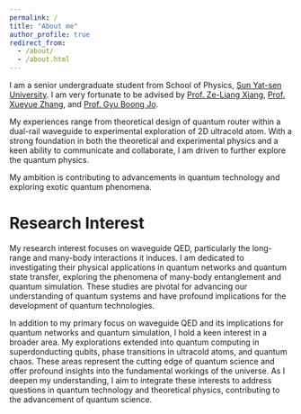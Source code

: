 ```yaml
---
permalink: /
title: "About me"
author_profile: true
redirect_from: 
  - /about/
  - /about.html
---
```


I am a senior undergraduate student from School of Physics, [Sun Yat-sen University](https://www.sysu.edu.cn/sysuen/). I am very fortunate to be advised by [Prof. Ze-Liang Xiang](https://scholar.google.com/citations?user=akB8u4sAAAAJ&hl=en&oi=ao), [Prof. Xueyue Zhang](https://xueyue-sherry-zhang.github.io/), and [Prof. Gyu Boong Jo](https://ultracold.ust.hk/group/pi-gyu-boong-jo-ph-d).

My experiences range from theoretical design of quantum router within a dual-rail waveguide to experimental exploration of 2D ultracold atom. With a strong foundation in both the theoretical and experimental physics and a keen ability to communicate and collaborate, I am driven to further explore the quantum physics. 

My ambition is contributing to advancements in quantum technology and exploring exotic quantum phenomena.


Research Interest
======

My research interest focuses on waveguide QED, particularly the long-range and many-body interactions it induces. I am dedicated to investigating their physical applications in quantum networks and quantum state transfer, exploring the phenomena of many-body entanglement and quantum simulation. These studies are pivotal for advancing our understanding of quantum systems and have profound implications for the development of quantum technologies.

In addition to my primary focus on waveguide QED and its implications for quantum networks and quantum simulation, I hold a keen interest in a broader area. My explorations extended into quantum computing in superdonducting qubits, phase transitions in ultracold atoms, and quantum chaos. These areas represent the cutting edge of quantum science and offer profound insights into the fundamental workings of the universe. As I deepen my understanding, I aim to integrate these interests to address questions in quantum technology and theoretical physics, contributing to the advancement of quantum science.






